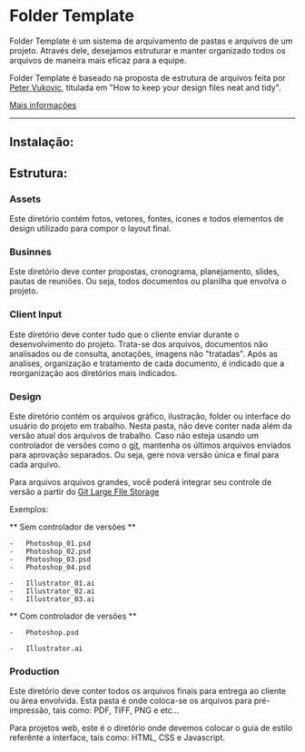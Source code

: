 # Folder Template

Folder Template é um sistema de arquivamento de pastas e arquivos de um projeto. Através dele, desejamos estruturar e manter organizado todos os arquivos de maneira mais eficaz para a equipe.

Folder Template é baseado na proposta de estrutura de arquivos feita por [Peter Vukovic](https://twitter.com/pvukovic), titulada em "How to keep your design files neat and tidy". 

[Mais informações](http://99designs.com/designer-blog/2013/02/06/how-to-keep-your-design-files-neat-and-tidy)

---

## Instalação:


## Estrutura:

### Assets

Este diretório contém fotos, vetores, fontes, icones e todos elementos de design utilizado para compor o layout final.


### Businnes

Este diretório deve conter propostas, cronograma, planejamento, slides, pautas de reuniões. Ou seja, todos documentos ou planilha que envolva o projeto.


### Client Input

Este diretório deve conter tudo que o cliente enviar durante o desenvolvimento do projeto. Trata-se dos arquivos, documentos não analisados ou de consulta, anotações, imagens não "tratadas". Após as analises, organização e tratamento de cada documento, é indicado que a reorganização aos diretórios mais indicados.


### Design

Este diretório contém os arquivos gráfico, ilustração, folder ou interface do usuário do projeto em trabalho. Nesta pasta, não deve conter nada além da versão atual dos arquivos de trabalho. Caso não esteja usando um controlador de versões como o [git](https://git-scm.com), mantenha os últimos arquivos enviados para aprovação separados. Ou seja, gere nova versão única e final para cada arquivo.

Para arquivos arquivos grandes, você poderá integrar seu controle de versão a partir do [Git Large FIle Storage](https://git-lfs.github.com)

Exemplos:

** Sem controlador de versões **

	-	Photoshop_01.psd
	-	Photoshop_02.psd
	-	Photoshop_03.psd		
	-	Photoshop_04.psd
	
	-	Illustrator_01.ai
	-	Illustrator_02.ai
	-	Illustrator_03.ai
	
** Com controlador de versões **

	-	Photoshop.psd
	
	-	Illustrator.ai
	

### Production

Este diretório deve conter todos os arquivos finais para entrega ao cliente ou área envolvida. Esta pasta é onde coloca-se os arquivos para pré-impressão, tais como: PDF, TIFF, PNG e etc...

Para projetos web, este é o diretório onde devemos colocar o guia de estilo referênte a interface, tais como: HTML, CSS e Javascript.
